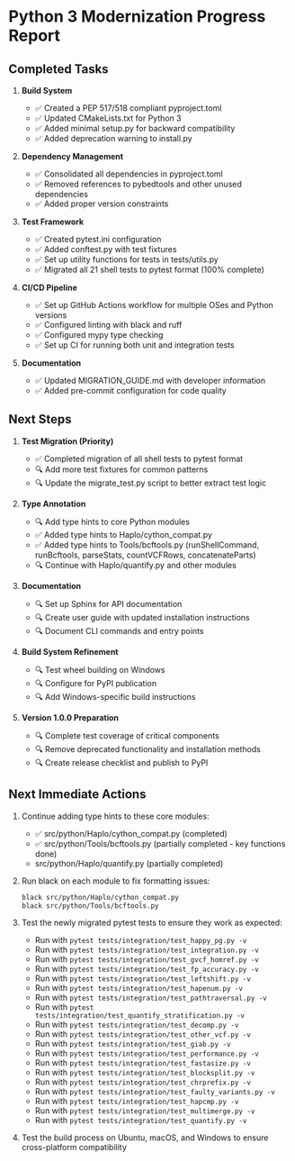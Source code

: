 # Python 3 Modernization Progress Report

## Completed Tasks

1. **Build System**
   - ✅ Created a PEP 517/518 compliant pyproject.toml
   - ✅ Updated CMakeLists.txt for Python 3
   - ✅ Added minimal setup.py for backward compatibility
   - ✅ Added deprecation warning to install.py

2. **Dependency Management**
   - ✅ Consolidated all dependencies in pyproject.toml
   - ✅ Removed references to pybedtools and other unused dependencies
   - ✅ Added proper version constraints

3. **Test Framework**
   - ✅ Created pytest.ini configuration
   - ✅ Added conftest.py with test fixtures
   - ✅ Set up utility functions for tests in tests/utils.py
   - ✅ Migrated all 21 shell tests to pytest format (100% complete)

4. **CI/CD Pipeline**
   - ✅ Set up GitHub Actions workflow for multiple OSes and Python versions
   - ✅ Configured linting with black and ruff
   - ✅ Configured mypy type checking
   - ✅ Set up CI for running both unit and integration tests

5. **Documentation**
   - ✅ Updated MIGRATION_GUIDE.md with developer information
   - ✅ Added pre-commit configuration for code quality

## Next Steps

1. **Test Migration (Priority)**
   - ✅ Completed migration of all shell tests to pytest format
   - 🔍 Add more test fixtures for common patterns
   - 🔍 Update the migrate_test.py script to better extract test logic

2. **Type Annotation**
   - 🔍 Add type hints to core Python modules
   - ✅ Added type hints to Haplo/cython_compat.py
   - ✅ Added type hints to Tools/bcftools.py (runShellCommand, runBcftools, parseStats, countVCFRows, concatenateParts)
   - 🔍 Continue with Haplo/quantify.py and other modules

3. **Documentation**
   - 🔍 Set up Sphinx for API documentation
   - 🔍 Create user guide with updated installation instructions
   - 🔍 Document CLI commands and entry points

4. **Build System Refinement**
   - 🔍 Test wheel building on Windows
   - 🔍 Configure for PyPI publication
   - 🔍 Add Windows-specific build instructions

5. **Version 1.0.0 Preparation**
   - 🔍 Complete test coverage of critical components
   - 🔍 Remove deprecated functionality and installation methods
   - 🔍 Create release checklist and publish to PyPI

## Next Immediate Actions

1. Continue adding type hints to these core modules:
   - ✅ src/python/Haplo/cython_compat.py (completed)
   - ✅ src/python/Tools/bcftools.py (partially completed - key functions done)
   - src/python/Haplo/quantify.py (partially completed)

2. Run black on each module to fix formatting issues:

   ```bash
   black src/python/Haplo/cython_compat.py
   black src/python/Tools/bcftools.py
   ```

3. Test the newly migrated pytest tests to ensure they work as expected:
   - Run with `pytest tests/integration/test_happy_pg.py -v`
   - Run with `pytest tests/integration/test_integration.py -v`
   - Run with `pytest tests/integration/test_gvcf_homref.py -v`
   - Run with `pytest tests/integration/test_fp_accuracy.py -v`
   - Run with `pytest tests/integration/test_leftshift.py -v`
   - Run with `pytest tests/integration/test_hapenum.py -v`
   - Run with `pytest tests/integration/test_pathtraversal.py -v`
   - Run with `pytest tests/integration/test_quantify_stratification.py -v`
   - Run with `pytest tests/integration/test_decomp.py -v`
   - Run with `pytest tests/integration/test_other_vcf.py -v`
   - Run with `pytest tests/integration/test_giab.py -v`
   - Run with `pytest tests/integration/test_performance.py -v`
   - Run with `pytest tests/integration/test_fastasize.py -v`
   - Run with `pytest tests/integration/test_blocksplit.py -v`
   - Run with `pytest tests/integration/test_chrprefix.py -v`
   - Run with `pytest tests/integration/test_faulty_variants.py -v`
   - Run with `pytest tests/integration/test_hapcmp.py -v`
   - Run with `pytest tests/integration/test_multimerge.py -v`
   - Run with `pytest tests/integration/test_quantify.py -v`

4. Test the build process on Ubuntu, macOS, and Windows to ensure cross-platform compatibility
